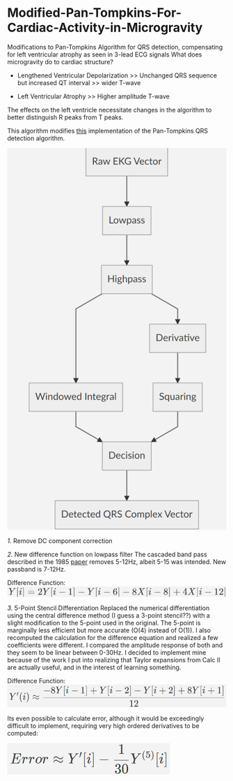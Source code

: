# Modified-Pan-Tompkins-For-Cardiac-Activity-in-Microgravity
Modifications to Pan-Tompkins Algorithm for QRS detection, compensating for left ventricular atrophy as seen in 3-lead ECG signals 
What does microgravity do to cardiac structure?

- Lengthened Ventricular Depolarization >> Unchanged QRS sequence but increased QT interval >> wider T-wave

- Left Ventricular Atrophy >> Higher amplitude T-wave

The effects on the left ventricle necessitate changes in the algorithm to better distinguish R peaks from T peaks.

This algorithm modifies [this](https://github.com/rafaelmmoreira/PanTompkinsQRS) implementation of the Pan-Tompkins QRS detection algorithm. 

![Flowchart](https://github.com/RishiKakade/Modified-Pan-Tompkins-For-Cardiac-Activity-in-Microgravity/blob/master/flowchart.PNG)

*1.* Remove DC component correction

*2.* New difference function on lowpass filter
The cascaded band pass described in the 1985 [paper](https://sci-hub.tw/10.1109/tbme.1985.325532) removes 5-12Hz, albeit 5-15 was intended. New passband is 7-12Hz.

Difference Function:
![Difference Equation 1](https://github.com/RishiKakade/Modified-Pan-Tompkins-For-Cardiac-Activity-in-Microgravity/blob/master/diff1.PNG)

*3.* 5-Point Stencil Differentiation
Replaced the numerical differentiation using the central difference method (I guess a 3-point stencil??) with a slight modification to the 5-point used in the original. The 5-point is marginally less efficient but more accurate (O(4) instead of O(1)). I also recomputed the calculation for the difference equation and realized a few coefficients were different. I compared the amplitude response of both and they seem to be linear between 0-30Hz. I decided to implement mine because of the work I put into realizing that Taylor expansions from Calc II are actually useful, and in the interest of learning something.

Difference Function:
![Difference Equation 1](https://github.com/RishiKakade/Modified-Pan-Tompkins-For-Cardiac-Activity-in-Microgravity/blob/master/diff2.PNG)

Its even possible to calculate error, although it would be exceedingly difficult to implement, requiring very high ordered derivatives to be computed:

![Error](https://github.com/RishiKakade/Modified-Pan-Tompkins-For-Cardiac-Activity-in-Microgravity/blob/master/error.PNG)
